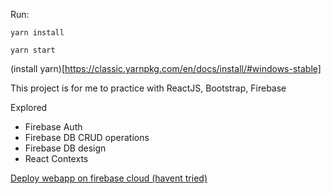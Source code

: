 

Run:

`yarn install`

`yarn start`

(install yarn)[https://classic.yarnpkg.com/en/docs/install/#windows-stable]

This project is for me to practice with ReactJS, Bootstrap, Firebase

Explored
- Firebase Auth
- Firebase DB CRUD operations
- Firebase DB design
- React Contexts

[Deploy webapp on firebase cloud (havent tried)](https://medium.com/@aleemuddin13/how-to-host-static-website-on-firebase-hosting-for-free-9de8917bebf2)
